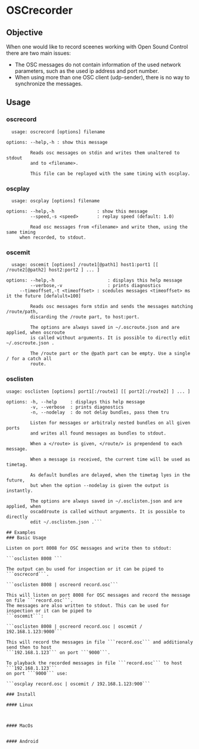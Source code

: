 # OSCrecorder

## Objective
When one would like to record sceenes working with Open Sound Control there are two main issues:
- The OSC messages do not contain information of the used network parameters, such as the used ip address 
and port number.
- When using more than one OSC client (udp-sender), there is no way to synchronize the messages.



## Usage

### oscrecord
```
  usage: oscrecord [options] filename

options: --help,-h : show this message

         Reads osc messages on stdin and writes them unaltered to stdout
         and to <filename>.
	 
         This file can be replayed with the same timing with oscplay.
```

### oscplay
```
  usage: oscplay [options] filename
       
options: --help,-h                : show this message
         --speed,-s <speed>       : replay speed (default: 1.0)

         Read osc messages from <filename> and write them, using the same timing
	 when recorded, to stdout.
```

### oscemit
```
  usage: oscemit [options] /route1[@path1] host1:port1 [[ /route2[@path2] host2:port2 ] ... ]

options: --help,-h                    : displays this help message
         --verbose,-v                 : prints diagnostics
	 --timeoffset,-t <timeoffset> : scedules messages <timeoffset> ms it the future [defalult=100]  

         Reads osc messages form stdin and sends the messages matching /route/path, 
         discarding the /route part, to host:port.
       
         The options are always saved in ~/.oscroute.json and are applied, when oscroute
         is called without arguments. It is possible to directly edit ~/.oscroute.json .

         The /route part or the @path part can be empty. Use a single / for a catch all 
         route.
```

### osclisten
```
usage: osclisten [options] port1[:/route1] [[ port2[:/route2] ] ... ]

options: -h, --help     : displays this help message
         -v, --verbose  : prints diagnostics
         -n, --nodelay  : do not delay bundles, pass them tru

         Listen for messages or arbitraly nested bundles on all given ports
         and writes all found messages as bundles to stdout.

         When a </route> is given, </route/> is prependend to each message.

         When a message is received, the current time will be used as timetag.
	 
         As default bundles are delayed, when the timetag lyes in the future,
         but when the option --nodelay is given the output is instantly.

         The options are always saved in ~/.osclisten.json and are applied, when
         oscaddroute is called without arguments. It is possible to directly
         edit ~/.osclisten.json .```

## Examples
### Basic Usage

Listen on port 8008 for OSC messages and write then to stdout:

```osclisten 8008 ```

The output can bu used for inspection or it can be piped to ```oscrecord```. 

```osclisten 8008 | oscreord record.osc```

This will listen on port 8008 for OSC messages and record the message on file ```record.osc```.
The messages are also written to stdout. This can be used for inspection or it can be piped to
```oscemit```:

```osclisten 8008 | oscreord record.osc | oscemit / 192.168.1.123:9000```

This will record the messages in file ```record.osc``` and additionaly send then to host
```192.168.1.123``` on port ```9000```.

To playback the recorded messages in file ```record.osc``` to host ```192.168.1.123``` 
on port ```9000``` use:

```oscplay record.osc | oscemit / 192.168.1.123:900```

### Install

#### Linux



#### MacOs


#### Android
